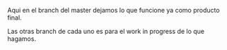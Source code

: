 Aqui en el branch del master dejamos lo que funcione ya como producto final.

Las otras branch de cada uno es para el work in progress de lo que hagamos.
